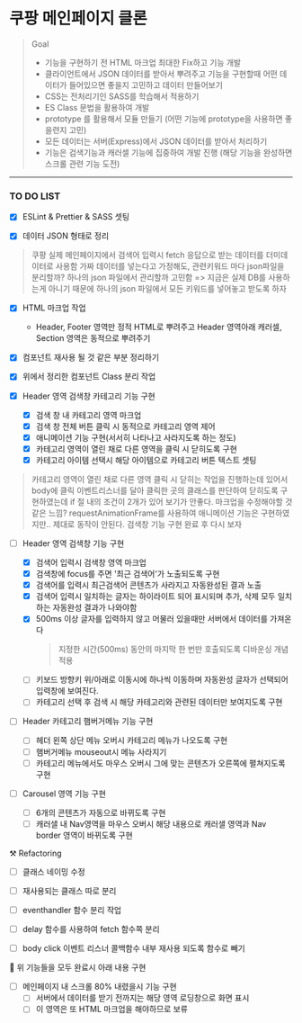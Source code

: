 # 쿠팡 메인페이지 클론

> Goal
>
> - 기능을 구현하기 전 HTML 마크업 최대한 Fix하고 기능 개발
> - 클라이언트에서 JSON 데이터를 받아서 뿌려주고 기능을 구현할때 어떤 데이터가 들어있으면 좋을지 고민하고 데이터 만들어보기
> - CSS는 전처리기인 SASS를 학습해서 적용하기
> - ES Class 문법을 활용하여 개발
> - prototype 를 활용해서 모듈 만들기 (어떤 기능에 prototype을 사용하면 좋을련지 고민)
> - 모든 데이터는 서버(Express)에서 JSON 데이터를 받아서 처리하기
> - 기능은 검색기능과 캐러셀 기능에 집중하여 개발 진행 (해당 기능을 완성하면 스크롤 관련 기능 도전)

---

### TO DO LIST

- [x] ESLint & Prettier & SASS 셋팅

- [x] 데이터 JSON 형태로 정리

> 쿠팡 실제 메인페이지에서 검색어 입력시 fetch 응답으로 받는 데이터를 더미데이터로 사용함
> 가짜 데이터를 넣는다고 가정해도, 관련키워드 마다 json파일을 분리할까? 하나의 json 파일에서 관리할까 고민함 => 지금은 실제 DB를 사용하는게 아니기 때문에 하나의 json 파일에서 모든 키워드를 넣어놓고 받도록 하자

- [x] HTML 마크업 작업

  - Header, Footer 영역만 정적 HTML로 뿌려주고 Header 영역아래 캐러셀, Section 영역은 동적으로 뿌려주기

- [x] 컴포넌트 재사용 될 것 같은 부분 정리하기

- [x] 위에서 정리한 컴포넌트 Class 분리 작업

- [x] Header 영역 검색창 카테고리 기능 구현

  - [x] 검색 창 내 카테고리 영역 마크업
  - [x] 검색 창 전체 버튼 클릭 시 동적으로 카테고리 영역 제어
  - [x] 애니메이션 기능 구현(서서히 나타나고 사라지도록 하는 정도)
  - [x] 카테고리 영역이 열린 채로 다른 영역을 클릭 시 닫히도록 구현
  - [x] 카테고리 아이템 선택시 해당 아이템으로 카테고리 버튼 텍스트 셋팅

> 카테고리 영역이 열린 채로 다른 영역 클릭 시 닫히는 작업을 진행하는데 있어서 body에 클릭 이벤트리스너를 달아 클릭한 곳의 클래스를 판단하여 닫히도록 구현하였는데 if 절 내의 조건이 2개가 있어 보기가 안좋다. 마크업을 수정해야할 것 같은 느낌?
> requestAnimationFrame를 사용하여 애니메이션 기능은 구현하였지만.. 제대로 동작이 안된다. 검색창 기능 구현 완료 후 다시 보자

- [ ] Header 영역 검색창 기능 구현

  - [x] 검색어 입력시 검색창 영역 마크업
  - [x] 검색창에 focus를 주면 '최근 검색어'가 노출되도록 구현
  - [x] 검색어를 입력시 최근검색어 콘텐츠가 사라지고 자동완성된 결과 노출
  - [x] 검색어 입력시 일치하는 글자는 하이라이트 되어 표시되며 추가, 삭제 모두 일치하는 자동완성 결과가 나와야함
  - [x] 500ms 이상 글자를 입력하지 않고 머물러 있을때만 서버에서 데이터를 가져온다
    > 지정한 시간(500ms) 동안의 마지막 한 번만 호출되도록 디바운싱 개념 적용
  - [ ] 키보드 방향키 위/아래로 이동시에 하나씩 이동하며 자동완성 글자가 선택되어 입력창에 보여진다.
  - [ ] 카테고리 선택 후 검색 시 해당 카테고리와 관련된 데이터만 보여지도록 구현

- [ ] Header 카테고리 햄버거메뉴 기능 구현

  - [ ] 헤더 왼쪽 상단 메뉴 오버시 카테고리 메뉴가 나오도록 구현
  - [ ] 햄버거메뉴 mouseout시 메뉴 사라지기
  - [ ] 카테고리 메뉴에서도 마우스 오버시 그에 맞는 콘텐츠가 오른쪽에 펼쳐지도록 구현

- [ ] Carousel 영역 기능 구현

  - [ ] 6개의 콘텐츠가 자동으로 바뀌도록 구현
  - [ ] 캐러샐 내 Nav영역을 마우스 오버시 해당 내용으로 캐러샐 영역과 Nav border 영역이 바뀌도록 구현

⚒️ Refactoring

- [ ] 클래스 네이밍 수정

- [ ] 재사용되는 클래스 따로 분리

- [ ] eventhandler 함수 분리 작업

- [ ] delay 함수를 사용하여 fetch 함수쪽 분리

- [ ] body click 이벤트 리스너 콜백함수 내부 재사용 되도록 함수로 빼기

🌈 위 기능들을 모두 완료시 아래 내용 구현

- [ ] 메인페이지 내 스크롤 80% 내렸을시 기능 구현
  - [ ] 서버에서 데이터를 받기 전까지는 해당 영역 로딩창으로 화면 표시
  - [ ] 이 영역은 또 HTML 마크업을 해야하므로 보류
